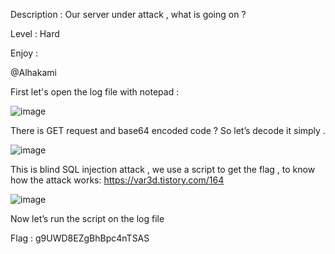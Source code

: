 Description : Our server under attack , what is going on ?

Level : Hard

Enjoy :

@Alhakami


First let's open the log file with notepad : 

![image](https://user-images.githubusercontent.com/99384019/153737696-2bf04c35-8a12-4baf-bf75-000248207e0a.png)

There is GET request and base64 encoded code ?  So let’s decode it simply .

![image](https://user-images.githubusercontent.com/99384019/153737698-f2fa2d30-53e7-4b10-994b-58faa0b3c3d8.png)
 
This is blind SQL injection attack , we use a script to get the flag , to know how the attack works: https://var3d.tistory.com/164

![image](https://user-images.githubusercontent.com/99384019/153737711-4f0dd59b-6fa3-488b-8735-badb136b4d45.png)

Now let’s run the script on the log file

Flag : g9UWD8EZgBhBpc4nTSAS
